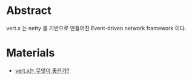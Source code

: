 # Abstract

vert.x 는 netty 를 기반으로 만들어진 Event-driven network framework 이다.

# Materials

* [vert.x는 무엇이 좋은가?](https://d2.naver.com/helloworld/163784)

